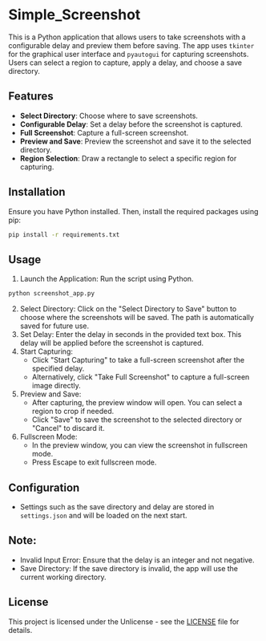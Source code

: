 # Simple_Screenshot

This is a Python application that allows users to take screenshots with a configurable delay and preview them before saving. The app uses `tkinter` for the graphical user interface and `pyautogui` for capturing screenshots. Users can select a region to capture, apply a delay, and choose a save directory.

## Features

- **Select Directory**: Choose where to save screenshots.
- **Configurable Delay**: Set a delay before the screenshot is captured.
- **Full Screenshot**: Capture a full-screen screenshot.
- **Preview and Save**: Preview the screenshot and save it to the selected directory.
- **Region Selection**: Draw a rectangle to select a specific region for capturing.

## Installation

Ensure you have Python installed. Then, install the required packages using pip:
```bash
pip install -r requirements.txt
```
## Usage
1. Launch the Application: Run the script using Python.
```bash
python screenshot_app.py
```
2. Select Directory: Click on the "Select Directory to Save" button to choose where the screenshots will be saved. The path is automatically saved for future use.
3. Set Delay: Enter the delay in seconds in the provided text box. This delay will be applied before the screenshot is captured.
4. Start Capturing:
   * Click "Start Capturing" to take a full-screen screenshot after the specified delay.
   * Alternatively, click "Take Full Screenshot" to capture a full-screen image directly.
5. Preview and Save:
   * After capturing, the preview window will open. You can select a region to crop if needed.
   * Click "Save" to save the screenshot to the selected directory or "Cancel" to discard it.
6. Fullscreen Mode:
   * In the preview window, you can view the screenshot in fullscreen mode.
   * Press Escape to exit fullscreen mode.
## Configuration
* Settings such as the save directory and delay are stored in `settings.json` and will be loaded on the next start.
## Note:
* Invalid Input Error: Ensure that the delay is an integer and not negative.
* Save Directory: If the save directory is invalid, the app will use the current working directory.
## License
This project is licensed under the Unlicense - see the [LICENSE](LICENSE) file for details.

